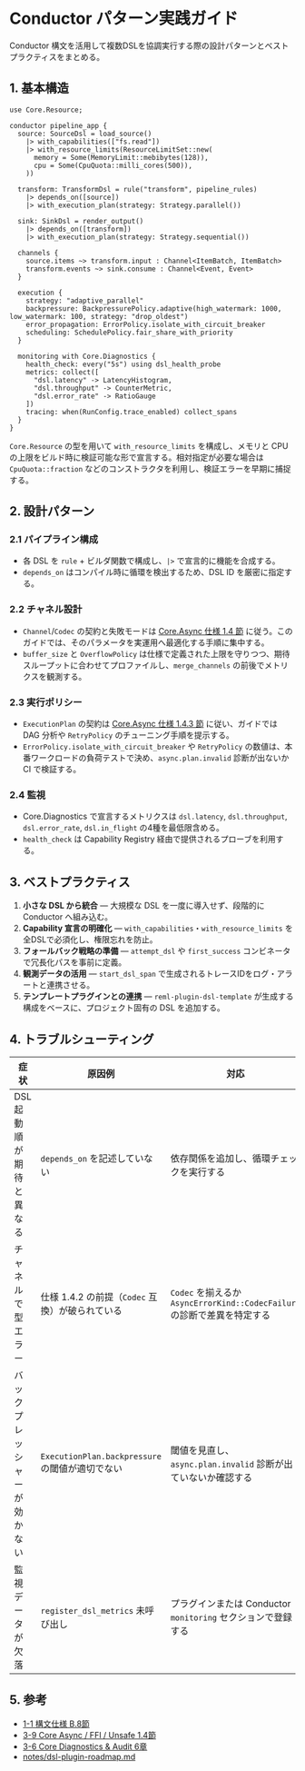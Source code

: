 # Conductor パターン実践ガイド

Conductor 構文を活用して複数DSLを協調実行する際の設計パターンとベストプラクティスをまとめる。

## 1. 基本構造

```reml
use Core.Resource;

conductor pipeline_app {
  source: SourceDsl = load_source()
    |> with_capabilities(["fs.read"])
    |> with_resource_limits(ResourceLimitSet::new(
      memory = Some(MemoryLimit::mebibytes(128)),
      cpu = Some(CpuQuota::milli_cores(500)),
    ))

  transform: TransformDsl = rule("transform", pipeline_rules)
    |> depends_on([source])
    |> with_execution_plan(strategy: Strategy.parallel())

  sink: SinkDsl = render_output()
    |> depends_on([transform])
    |> with_execution_plan(strategy: Strategy.sequential())

  channels {
    source.items ~> transform.input : Channel<ItemBatch, ItemBatch>
    transform.events ~> sink.consume : Channel<Event, Event>
  }

  execution {
    strategy: "adaptive_parallel"
    backpressure: BackpressurePolicy.adaptive(high_watermark: 1000, low_watermark: 100, strategy: "drop_oldest")
    error_propagation: ErrorPolicy.isolate_with_circuit_breaker
    scheduling: SchedulePolicy.fair_share_with_priority
  }

  monitoring with Core.Diagnostics {
    health_check: every("5s") using dsl_health_probe
    metrics: collect([
      "dsl.latency" -> LatencyHistogram,
      "dsl.throughput" -> CounterMetric,
      "dsl.error_rate" -> RatioGauge
    ])
    tracing: when(RunConfig.trace_enabled) collect_spans
  }
}
```

`Core.Resource` の型を用いて `with_resource_limits` を構成し、メモリと CPU の上限をビルド時に検証可能な形で宣言する。相対指定が必要な場合は `CpuQuota::fraction` などのコンストラクタを利用し、検証エラーを早期に捕捉する。

## 2. 設計パターン

### 2.1 パイプライン構成

- 各 DSL を `rule` + ビルダ関数で構成し、`|>` で宣言的に機能を合成する。
- `depends_on` はコンパイル時に循環を検出するため、DSL ID を厳密に指定する。

### 2.2 チャネル設計

- `Channel`/`Codec` の契約と失敗モードは [Core.Async 仕様 1.4 節](../3-9-core-async-ffi-unsafe.md#14-2-channel-契約) に従う。このガイドでは、そのパラメータを実運用へ最適化する手順に集中する。
- `buffer_size` と `OverflowPolicy` は仕様で定義された上限を守りつつ、期待スループットに合わせてプロファイルし、`merge_channels` の前後でメトリクスを観測する。

### 2.3 実行ポリシー

- `ExecutionPlan` の契約は [Core.Async 仕様 1.4.3 節](../3-9-core-async-ffi-unsafe.md#14-3-executionplan-の整合性) に従い、ガイドでは DAG 分析や `RetryPolicy` のチューニング手順を提示する。
- `ErrorPolicy.isolate_with_circuit_breaker` や `RetryPolicy` の数値は、本番ワークロードの負荷テストで決め、`async.plan.invalid` 診断が出ないか CI で検証する。

### 2.4 監視

- Core.Diagnostics で宣言するメトリクスは `dsl.latency`, `dsl.throughput`, `dsl.error_rate`, `dsl.in_flight` の4種を最低限含める。
- `health_check` は Capability Registry 経由で提供されるプローブを利用する。

## 3. ベストプラクティス

1. **小さな DSL から統合** — 大規模な DSL を一度に導入せず、段階的に Conductor へ組み込む。
2. **Capability 宣言の明確化** — `with_capabilities`・`with_resource_limits` を全DSLで必須化し、権限忘れを防止。
3. **フォールバック戦略の準備** — `attempt_dsl` や `first_success` コンビネータで冗長化パスを事前に定義。
4. **観測データの活用** — `start_dsl_span` で生成されるトレースIDをログ・アラートと連携させる。
5. **テンプレートプラグインとの連携** — `reml-plugin-dsl-template` が生成する構成をベースに、プロジェクト固有の DSL を追加する。

## 4. トラブルシューティング

| 症状 | 原因例 | 対応 |
| --- | --- | --- |
| DSL 起動順が期待と異なる | `depends_on` を記述していない | 依存関係を追加し、循環チェックを実行する |
| チャネルで型エラー | 仕様 1.4.2 の前提（`Codec` 互換）が破られている | `Codec` を揃えるか `AsyncErrorKind::CodecFailure` の診断で差異を特定する |
| バックプレッシャーが効かない | `ExecutionPlan.backpressure` の閾値が適切でない | 閾値を見直し、`async.plan.invalid` 診断が出ていないか確認する |
| 監視データが欠落 | `register_dsl_metrics` 未呼び出し | プラグインまたは Conductor `monitoring` セクションで登録する |

## 5. 参考

- [1-1 構文仕様 B.8節](../1-1-syntax.md)
- [3-9 Core Async / FFI / Unsafe 1.4節](../3-9-core-async-ffi-unsafe.md)
- [3-6 Core Diagnostics & Audit 6章](../3-6-core-diagnostics-audit.md)
- [notes/dsl-plugin-roadmap.md](../notes/dsl-plugin-roadmap.md)
